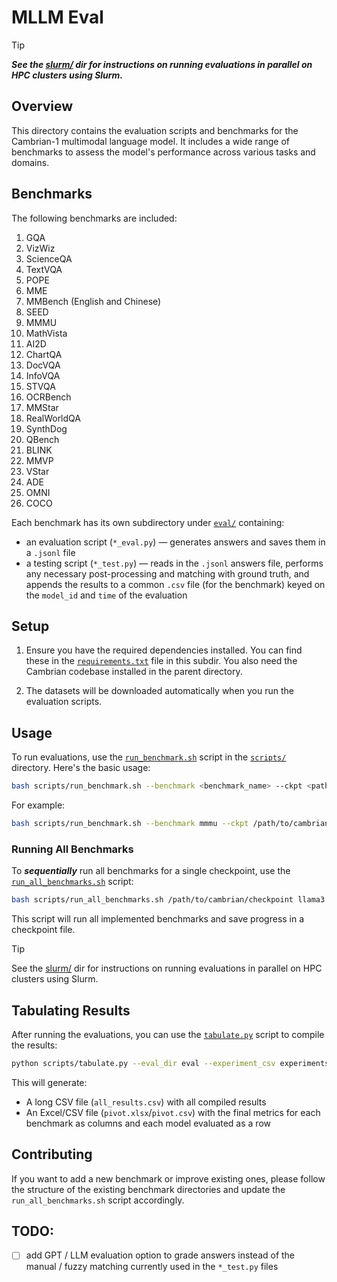 # MLLM Eval

> [!TIP]
> ***See the [slurm/](slurm/) dir for instructions on running evaluations in parallel on HPC clusters using Slurm.***


## Overview

This directory contains the evaluation scripts and benchmarks for the Cambrian-1 multimodal language model. It includes a wide range of benchmarks to assess the model's performance across various tasks and domains.

## Benchmarks

The following benchmarks are included:

1. GQA
2. VizWiz
3. ScienceQA
4. TextVQA
5. POPE
6. MME
7. MMBench (English and Chinese)
8. SEED
9. MMMU
10. MathVista
11. AI2D
12. ChartQA
13. DocVQA
14. InfoVQA
15. STVQA
16. OCRBench
17. MMStar
18. RealWorldQA
19. SynthDog
20. QBench
21. BLINK
22. MMVP
23. VStar
24. ADE
25. OMNI
26. COCO

Each benchmark has its own subdirectory under [`eval/`](eval/) containing:
* an evaluation script (`*_eval.py`) — generates answers and saves them in a `.jsonl` file
* a testing script (`*_test.py`) — reads in the `.jsonl` answers file, performs any necessary post-processing and matching with ground truth, and appends the results to a common `.csv` file (for the benchmark) keyed on the `model_id` and `time` of the evaluation

## Setup

1. Ensure you have the required dependencies installed. You can find these in the [`requirements.txt`](requirements.txt) file in this subdir. You also need the Cambrian codebase installed in the parent directory.

2. The datasets will be downloaded automatically when you run the evaluation scripts.

## Usage

To run evaluations, use the [`run_benchmark.sh`](scripts/run_benchmark.sh) script in the [`scripts/`](scripts/) directory. Here's the basic usage:

```bash
bash scripts/run_benchmark.sh --benchmark <benchmark_name> --ckpt <path_to_checkpoint> --conv_mode <conversation_mode>
```

For example:

```bash
bash scripts/run_benchmark.sh --benchmark mmmu --ckpt /path/to/cambrian/checkpoint --conv_mode vicuna_v1
```

### Running All Benchmarks

To ***sequentially*** run all benchmarks for a single checkpoint, use the [`run_all_benchmarks.sh`](scripts/run_all_benchmarks.sh) script:

```bash
bash scripts/run_all_benchmarks.sh /path/to/cambrian/checkpoint llama3
```

This script will run all implemented benchmarks and save progress in a checkpoint file.

> [!TIP]
> See the [slurm/](slurm/) dir for instructions on running evaluations in parallel on HPC clusters using Slurm.

## Tabulating Results

After running the evaluations, you can use the [`tabulate.py`](scripts/tabulate.py) script to compile the results:

```bash
python scripts/tabulate.py --eval_dir eval --experiment_csv experiments.csv --out_pivot pivot.xlsx --out_all_results all_results.csv
```

This will generate:
- A long CSV file (`all_results.csv`) with all compiled results
- An Excel/CSV file (`pivot.xlsx`/`pivot.csv`) with the final metrics for each benchmark as columns and each model evaluated as a row

## Contributing

If you want to add a new benchmark or improve existing ones, please follow the structure of the existing benchmark directories and update the `run_all_benchmarks.sh` script accordingly.

## TODO:

- [ ] add GPT / LLM evaluation option to grade answers instead of the manual / fuzzy matching currently used in the `*_test.py` files